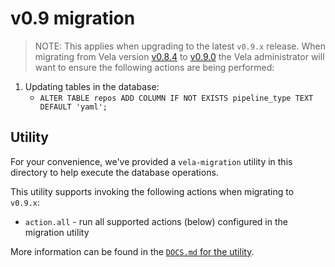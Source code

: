 # v0.9 migration

> NOTE: This applies when upgrading to the latest `v0.9.x` release.
When migrating from Vela version [v0.8.4](../../releases/v0.8.md) to [v0.9.0](../../releases/v0.9.0.md) the Vela administrator will want to ensure the following actions are being performed:

1. Updating tables in the database:
   * `ALTER TABLE repos ADD COLUMN IF NOT EXISTS pipeline_type TEXT DEFAULT 'yaml';`

## Utility

For your convenience, we've provided a `vela-migration` utility in this directory to help execute the database operations.

This utility supports invoking the following actions when migrating to `v0.9.x`:

* `action.all` - run all supported actions (below) configured in the migration utility

More information can be found in the [`DOCS.md` for the utility](DOCS.md).
